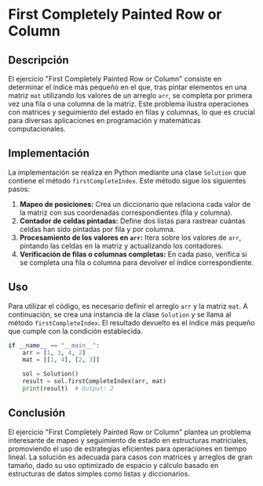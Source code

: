 # First Completely Painted Row or Column

## Descripción

El ejercicio "First Completely Painted Row or Column" consiste en determinar el índice más pequeño en el que, tras pintar elementos en una matriz `mat` utilizando los valores de un arreglo `arr`, se completa por primera vez una fila o una columna de la matriz. Este problema ilustra operaciones con matrices y seguimiento del estado en filas y columnas, lo que es crucial para diversas aplicaciones en programación y matemáticas computacionales.

## Implementación

La implementación se realiza en Python mediante una clase `Solution` que contiene el método `firstCompleteIndex`. Este método sigue los siguientes pasos:

1. **Mapeo de posiciones:** Crea un diccionario que relaciona cada valor de la matriz con sus coordenadas correspondientes (fila y columna).
2. **Contador de celdas pintadas:** Define dos listas para rastrear cuántas celdas han sido pintadas por fila y por columna.
3. **Procesamiento de los valores en `arr`:** Itera sobre los valores de `arr`, pintando las celdas en la matriz y actualizando los contadores.
4. **Verificación de filas o columnas completas:** En cada paso, verifica si se completa una fila o columna para devolver el índice correspondiente.

## Uso

Para utilizar el código, es necesario definir el arreglo `arr` y la matriz `mat`. A continuación, se crea una instancia de la clase `Solution` y se llama al método `firstCompleteIndex`. El resultado devuelto es el índice más pequeño que cumple con la condición establecida.

```python
if __name__ == "__main__":
    arr = [1, 3, 4, 2]
    mat = [[1, 4], [2, 3]]

    sol = Solution()
    result = sol.firstCompleteIndex(arr, mat)
    print(result)  # Output: 2
```

## Conclusión

El ejercicio "First Completely Painted Row or Column" plantea un problema interesante de mapeo y seguimiento de estado en estructuras matriciales, promoviendo el uso de estrategias eficientes para operaciones en tiempo lineal. La solución es adecuada para casos con matrices y arreglos de gran tamaño, dado su uso optimizado de espacio y cálculo basado en estructuras de datos simples como listas y diccionarios.

